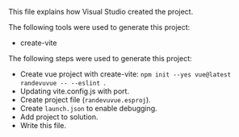 This file explains how Visual Studio created the project.

The following tools were used to generate this project:
- create-vite

The following steps were used to generate this project:
- Create vue project with create-vite: `npm init --yes vue@latest randevuvue -- --eslint `.
- Updating vite.config.js with port.
- Create project file (`randevuvue.esproj`).
- Create `launch.json` to enable debugging.
- Add project to solution.
- Write this file.
